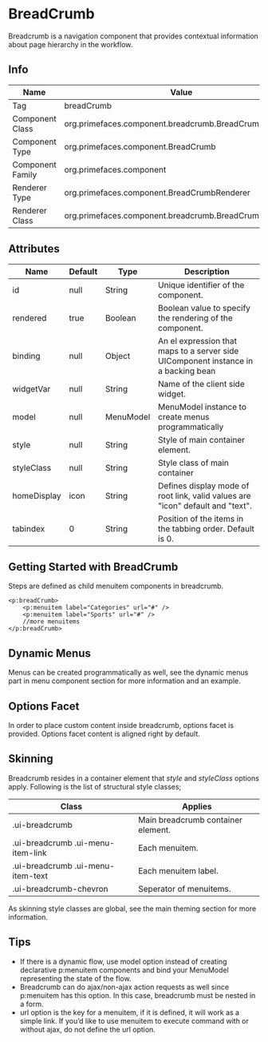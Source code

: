 # BreadCrumb

Breadcrumb is a navigation component that provides contextual information about page hierarchy
in the workflow.

## Info

| Name | Value |
| - | - |
| Tag | breadCrumb
| Component Class | org.primefaces.component.breadcrumb.BreadCrumb
| Component Type | org.primefaces.component.BreadCrumb
| Component Family | org.primefaces.component |
| Renderer Type | org.primefaces.component.BreadCrumbRenderer
| Renderer Class | org.primefaces.component.breadcrumb.BreadCrumbRenderer

## Attributes

| Name | Default | Type | Description | 
| --- | --- | --- | --- |
| id | null | String | Unique identifier of the component.
| rendered | true | Boolean | Boolean value to specify the rendering of the component.
| binding | null | Object | An el expression that maps to a server side UIComponent instance in a backing bean
| widgetVar | null | String | Name of the client side widget.
| model | null | MenuModel | MenuModel instance to create menus programmatically
| style | null | String | Style of main container element.
| styleClass | null | String | Style class of main container
| homeDisplay | icon | String | Defines display mode of root link, valid values are "icon" default and "text".
| tabindex | 0 | String | Position of the items in the tabbing order. Default is 0.

## Getting Started with BreadCrumb
Steps are defined as child menuitem components in breadcrumb.

```xhtml
<p:breadCrumb>
    <p:menuitem label="Categories" url="#" />
    <p:menuitem label="Sports" url="#" />
    //more menuitems
</p:breadCrumb>
```
## Dynamic Menus
Menus can be created programmatically as well, see the dynamic menus part in menu component
section for more information and an example.

## Options Facet
In order to place custom content inside breadcrumb, options facet is provided. Options facet content
is aligned right by default.

## Skinning
Breadcrumb resides in a container element that _style_ and _styleClass_ options apply. Following is the
list of structural style classes;


| Class | Applies | 
| --- | --- | 
| .ui-breadcrumb | Main breadcrumb container element.
| .ui-breadcrumb .ui-menu-item-link | Each menuitem.
| .ui-breadcrumb .ui-menu-item-text | Each menuitem label.
| .ui-breadcrumb-chevron | Seperator of menuitems.

As skinning style classes are global, see the main theming section for more information.

## Tips

- If there is a dynamic flow, use model option instead of creating declarative p:menuitem
    components and bind your MenuModel representing the state of the flow.
- Breadcrumb can do ajax/non-ajax action requests as well since p:menuitem has this option. In this
    case, breadcrumb must be nested in a form.
- url option is the key for a menuitem, if it is defined, it will work as a simple link. If you’d like to
    use menuitem to execute command with or without ajax, do not define the url option.
